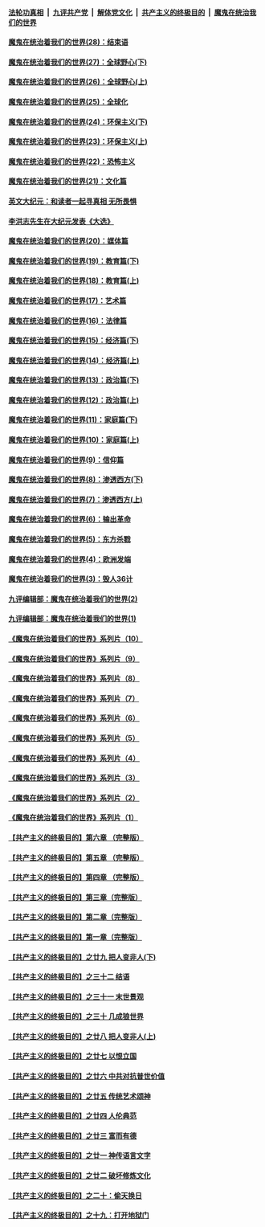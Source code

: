 

####  [法轮功真相](../../../../basic/blob/master/README.md?t=02202331) &nbsp;|&nbsp; [九评共产党](../../../../9ping.md/blob/master/README.md?t=02202331) &nbsp;|&nbsp; [解体党文化](../../../../jtdwh.md/blob/master/README.md?t=02202331)  &nbsp;|&nbsp; [共产主义的终极目的](../../../../gczydzjmd.md/blob/master/README.md?t=02202331) &nbsp;|&nbsp; [魔鬼在统治我们的世界](../../../../mgztzwmdsj.md/blob/master/README.md?t=02202331) 

#### [魔鬼在统治着我们的世界(28)：结束语](../pages/nsc422/n10936246.md?t=02202331) 

#### [魔鬼在统治着我们的世界(27)：全球野心(下)](../pages/nsc422/n10928319.md?t=02202331) 

#### [魔鬼在统治着我们的世界(26)：全球野心(上)](../pages/nsc422/n10900318.md?t=02202331) 

#### [魔鬼在统治着我们的世界(25)：全球化](../pages/nsc422/n10788205.md?t=02202331) 

#### [魔鬼在统治着我们的世界(24)：环保主义(下)](../pages/nsc422/n10695307.md?t=02202331) 

#### [魔鬼在统治着我们的世界(23)：环保主义(上)](../pages/nsc422/n10688613.md?t=02202331) 

#### [魔鬼在统治着我们的世界(22)：恐怖主义](../pages/nsc422/n10614727.md?t=02202331) 

#### [魔鬼在统治着我们的世界(21)：文化篇](../pages/nsc422/n10597706.md?t=02202331) 

#### [英文大纪元：和读者一起寻真相 无所畏惧](../pages/nsc422/n12542027.md?t=02202331) 

#### [李洪志先生在大纪元发表《大选》](../pages/nsc422/n12534746.md?t=02202331) 

#### [魔鬼在统治着我们的世界(20)：媒体篇](../pages/nsc422/n10586579.md?t=02202331) 

#### [魔鬼在统治着我们的世界(19)：教育篇(下)](../pages/nsc422/n10564808.md?t=02202331) 

#### [魔鬼在统治着我们的世界(18)：教育篇(上)](../pages/nsc422/n10526970.md?t=02202331) 

#### [魔鬼在统治着我们的世界(17)：艺术篇](../pages/nsc422/n10499093.md?t=02202331) 

#### [魔鬼在统治着我们的世界(16)：法律篇](../pages/nsc422/n10485969.md?t=02202331) 

#### [魔鬼在统治着我们的世界(15)：经济篇(下)](../pages/nsc422/n10469975.md?t=02202331) 

#### [魔鬼在统治着我们的世界(14)：经济篇(上)](../pages/nsc422/n10457370.md?t=02202331) 

#### [魔鬼在统治着我们的世界(13)：政治篇(下)](../pages/nsc422/n10448270.md?t=02202331) 

#### [魔鬼在统治着我们的世界(12)：政治篇(上)](../pages/nsc422/n10444576.md?t=02202331) 

#### [魔鬼在统治着我们的世界(11)：家庭篇(下)](../pages/nsc422/n10440961.md?t=02202331) 

#### [魔鬼在统治着我们的世界(10)：家庭篇(上)](../pages/nsc422/n10435448.md?t=02202331) 

#### [魔鬼在统治着我们的世界(9)：信仰篇](../pages/nsc422/n10432159.md?t=02202331) 

#### [魔鬼在统治着我们的世界(8)：渗透西方(下)](../pages/nsc422/n10429603.md?t=02202331) 

#### [魔鬼在统治着我们的世界(7)：渗透西方(上)](../pages/nsc422/n10426013.md?t=02202331) 

#### [魔鬼在统治着我们的世界(6)：输出革命](../pages/nsc422/n10421536.md?t=02202331) 

#### [魔鬼在统治着我们的世界(5)：东方杀戮](../pages/nsc422/n10417707.md?t=02202331) 

#### [魔鬼在统治着我们的世界(4)：欧洲发端](../pages/nsc422/n10414890.md?t=02202331) 

#### [魔鬼在统治着我们的世界(3)：毁人36计](../pages/nsc422/n10411583.md?t=02202331) 

#### [九评编辑部：魔鬼在统治着我们的世界(2)](../pages/nsc422/n10410036.md?t=02202331) 

#### [九评编辑部：魔鬼在统治着我们的世界(1)](../pages/nsc422/n10406825.md?t=02202331) 

#### [《魔鬼在统治着我们的世界》系列片（10）](../pages/nsc422/n12292670.md?t=02202331) 

#### [《魔鬼在统治着我们的世界》系列片（9）](../pages/nsc422/n12290859.md?t=02202331) 

#### [《魔鬼在统治着我们的世界》系列片（8）](../pages/nsc422/n12287445.md?t=02202331) 

#### [《魔鬼在统治着我们的世界》系列片（7）](../pages/nsc422/n12283425.md?t=02202331) 

#### [《魔鬼在统治着我们的世界》系列片（6）](../pages/nsc422/n12282314.md?t=02202331) 

#### [《魔鬼在统治着我们的世界》系列片（5）](../pages/nsc422/n12281419.md?t=02202331) 

#### [《魔鬼在统治着我们的世界》系列片（4）](../pages/nsc422/n12274024.md?t=02202331) 

#### [《魔鬼在统治着我们的世界》系列片（3）](../pages/nsc422/n12271322.md?t=02202331) 

#### [《魔鬼在统治着我们的世界》系列片（2）](../pages/nsc422/n12269049.md?t=02202331) 

#### [《魔鬼在统治着我们的世界》系列片（1）](../pages/nsc422/n12267575.md?t=02202331) 

#### [【共产主义的终极目的】第六章 （完整版）](../pages/nsc422/n11428913.md?t=02202331) 

#### [【共产主义的终极目的】第五章 （完整版）](../pages/nsc422/n11428912.md?t=02202331) 

#### [【共产主义的终极目的】第四章 （完整版）](../pages/nsc422/n11428907.md?t=02202331) 

#### [【共产主义的终极目的】第三章（完整版）](../pages/nsc422/n11428848.md?t=02202331) 

#### [【共产主义的终极目的】第二章（完整版）](../pages/nsc422/n11428831.md?t=02202331) 

#### [【共产主义的终极目的】第一章（完整版）](../pages/nsc422/n11417651.md?t=02202331) 

#### [【共产主义的终极目的】之廿九 把人变非人(下)](../pages/nsc422/n11344140.md?t=02202331) 

#### [【共产主义的终极目的】之三十二 结语](../pages/nsc422/n11360535.md?t=02202331) 

#### [【共产主义的终极目的】之三十一 末世景观](../pages/nsc422/n11351129.md?t=02202331) 

#### [【共产主义的终极目的】之三十 几成狼世界](../pages/nsc422/n11348280.md?t=02202331) 

#### [【共产主义的终极目的】之廿八 把人变非人(上)](../pages/nsc422/n11340492.md?t=02202331) 

#### [【共产主义的终极目的】之廿七 以恨立国](../pages/nsc422/n11336944.md?t=02202331) 

#### [【共产主义的终极目的】之廿六 中共对抗普世价值](../pages/nsc422/n11324785.md?t=02202331) 

#### [【共产主义的终极目的】之廿五 传统艺术颂神](../pages/nsc422/n11296396.md?t=02202331) 

#### [【共产主义的终极目的】之廿四 人伦典范](../pages/nsc422/n11296397.md?t=02202331) 

#### [【共产主义的终极目的】之廿三 富而有德](../pages/nsc422/n11283598.md?t=02202331) 

#### [【共产主义的终极目的】之廿一 神传语言文字](../pages/nsc422/n11263265.md?t=02202331) 

#### [【共产主义的终极目的】之廿二 破坏修炼文化](../pages/nsc422/n11245728.md?t=02202331) 

#### [【共产主义的终极目的】之二十：偷天换日](../pages/nsc422/n11238846.md?t=02202331) 

#### [【共产主义的终极目的】之十九：打开地狱门](../pages/nsc422/n11206376.md?t=02202331) 

